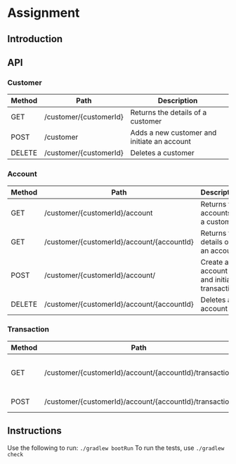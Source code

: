 # Assignment

## Introduction

## API

### Customer

| Method | Path                   | Description                                 |
|--------|------------------------|---------------------------------------------|
| GET    | /customer/{customerId} | Returns the details of a customer           |
| POST   | /customer              | Adds a new customer and initiate an account |
| DELETE | /customer/{customerId} | Deletes a customer                          |

### Account

| Method | Path                                       | Description                               |
|--------|--------------------------------------------|-------------------------------------------|
| GET    | /customer/{customerId}/account             | Returns the accounts of a customer        |
| GET    | /customer/{customerId}/account/{accountId} | Returns the details of an account         |
| POST   | /customer/{customerId}/account/            | Create an account and initial transaction |
| DELETE | /customer/{customerId}/account/{accountId} | Deletes an account                        |

### Transaction

| Method | Path                                                   | Description                            |
|--------|--------------------------------------------------------|----------------------------------------|
| GET    | /customer/{customerId}/account/{accountId}/transaction | Returns the transactions of an account |
| POST   | /customer/{customerId}/account/{accountId}/transaction | Create a transaction                   |

## Instructions
Use the following to run: `./gradlew bootRun`
To run the tests, use `./gradlew check`
